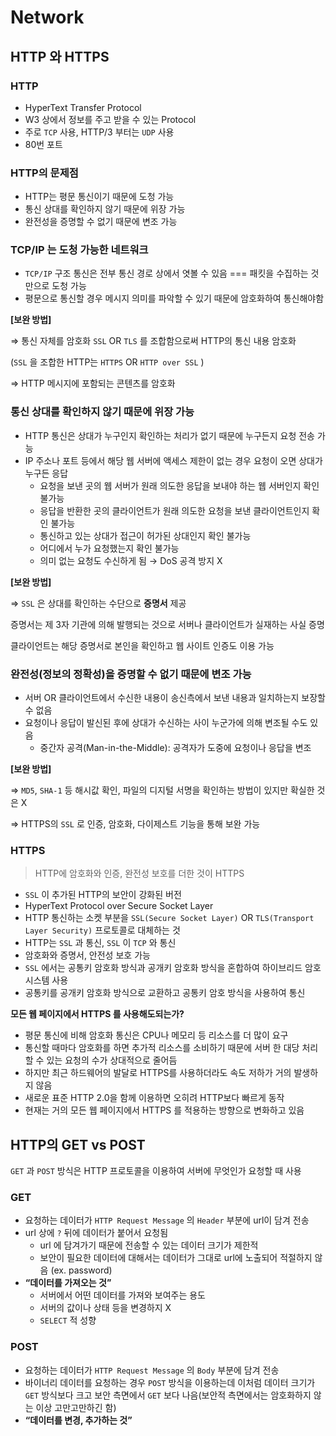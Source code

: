 # Network

## HTTP 와 HTTPS

### HTTP

- HyperText Transfer Protocol
- W3 상에서 정보를 주고 받을 수 있는 Protocol
- 주로 `TCP` 사용, HTTP/3 부터는 `UDP` 사용
- 80번 포트

### HTTP의 문제점

- HTTP는 평문 통신이기 때문에 도청 가능
- 통신 상대를 확인하지 않기 때문에 위장 가능
- 완전성을 증명할 수 없기 때문에 변조 가능

### TCP/IP 는 도청 가능한 네트워크

- `TCP/IP` 구조 통신은 전부 통신 경로 상에서 엿볼 수 있음 === 패킷을 수집하는 것 만으로 도청 가능
- 평문으로 통신할 경우 메시지 의미를 파악할 수 있기 때문에 암호화하여 통신해야함

**[보완 방법]**

⇒ 통신 자체를 암호화 `SSL` OR `TLS` 를 조합함으로써 HTTP의 통신 내용 암호화

(`SSL` 을 조합한 HTTP는 `HTTPS` OR `HTTP over SSL` )

⇒ HTTP 메시지에 포함되는 콘텐츠를 암호화

### 통신 상대를 확인하지 않기 때문에 위장 가능

- HTTP 통신은 상대가 누구인지 확인하는 처리가 없기 때문에 누구든지 요청 전송 가능
- IP 주소나 포트 등에서 해당 웹 서버에 액세스 제한이 없는 경우 요청이 오면 상대가 누구든 응답
  - 요청을 보낸 곳의 웹 서버가 원래 의도한 응답을 보내야 하는 웹 서버인지 확인 불가능
  - 응답을 반환한 곳의 클라이언트가 원래 의도한 요청을 보낸 클라이언트인지 확인 불가능
  - 통신하고 있는 상대가 접근이 허가된 상대인지 확인 불가능
  - 어디에서 누가 요청했는지 확인 불가능
  - 의미 없는 요청도 수신하게 됨 → DoS 공격 방지 X

**[보완 방법]**

⇒ `SSL` 은 상대를 확인하는 수단으로 **증명서** 제공

증명서는 제 3자 기관에 의해 발행되는 것으로 서버나 클라이언트가 실재하는 사실 증명

클라이언트는 해당 증명서로 본인을 확인하고 웹 사이트 인증도 이용 가능

### 완전성(정보의 정확성)을 증명할 수 없기 때문에 변조 가능

- 서버 OR 클라이언트에서 수신한 내용이 송신측에서 보낸 내용과 일치하는지 보장할 수 없음
- 요청이나 응답이 발신된 후에 상대가 수신하는 사이 누군가에 의해 변조될 수도 있음
  - 중간자 공격(Man-in-the-Middle): 공격자가 도중에 요청이나 응답을 변조

**[보완 방법]**

⇒ `MD5`, `SHA-1` 등 해시값 확인, 파일의 디지털 서명을 확인하는 방법이 있지만 확실한 것은 X

⇒ HTTPS의 `SSL` 로 인증, 암호화, 다이제스트 기능을 통해 보완 가능

### HTTPS

> HTTP에 암호화와 인증, 완전성 보호를 더한 것이 HTTPS
>
- `SSL` 이 추가된 HTTP의 보안이 강화된 버전
- HyperText Protocol over Secure Socket Layer
- HTTP 통신하는 소켓 부분을 `SSL(Secure Socket Layer)` OR `TLS(Transport Layer Security)` 프로토콜로 대체하는 것
- HTTP는 `SSL` 과 통신, `SSL` 이 `TCP` 와 통신
- 암호화와 증명서, 안전성 보호 가능
- `SSL` 에서는 공통키 암호화 방식과 공개키 암호화 방식을 혼합하여 하이브리드 암호 시스템 사용
- 공통키를 공개키 암호화 방식으로 교환하고 공통키 암호 방식을 사용하여 통신

**모든 웹 페이지에서 HTTPS 를 사용해도되는가?**

- 평문 통신에 비해 암호화 통신은 CPU나 메모리 등 리소스를 더 많이 요구
- 통신할 때마다 암호화를 하면 추가적 리소스를 소비하기 때문에 서버 한 대당 처리할 수 있는 요청의 수가 상대적으로 줄어듬
- 하지만 최근 하드웨어의 발달로 HTTPS를 사용하더라도 속도 저하가 거의 발생하지 않음
- 새로운 표준 HTTP 2.0을 함께 이용하면 오히려 HTTP보다 빠르게 동작
- 현재는 거의 모든 웹 페이지에서 HTTPS 를 적용하는 방향으로 변화하고 있음

## HTTP의 GET vs POST

`GET` 과 `POST` 방식은 HTTP 프로토콜을 이용하여 서버에 무엇인가 요청할 때 사용

### GET

- 요청하는 데이터가 `HTTP Request Message` 의 `Header` 부분에 url이 담겨 전송
- url 상에 `?` 뒤에 데이터가 붙어서 요청됨
  - url 에 담겨가기 때문에 전송할 수 있는 데이터 크기가 제한적
  - 보안이 필요한 데이터에 대해서는 데이터가 그대로 url에 노출되어 적절하지 않음
    (ex. password)
- **“데이터를 가져오는 것”**
  - 서버에서 어떤 데이터를 가져와 보여주는 용도
  - 서버의 값이나 상태 등을 변경하지 X
  - `SELECT` 적 성향

### POST

- 요청하는 데이터가 `HTTP Request Message` 의 `Body` 부분에 담겨 전송
- 바이너리 데이터를 요청하는 경우 `POST` 방식을 이용하는데 이처럼 데이터 크기가 `GET` 방식보다 크고 보안 측면에서 `GET` 보다 나음(보안적 측면에서는 암호화하지 않는 이상 고만고만하긴 함)
- **“데이터를 변경, 추가하는 것”**